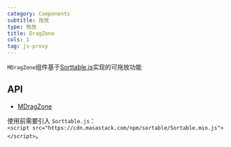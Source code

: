 ```yaml
---
category: Components
subtitle: 拖放
type: 拖放
title: DragZone
cols: 1
tag: js-proxy
---
```


`MDragZone`组件基于[Sorttable.js](https://github.com/SortableJS/Sortable)实现的可拖放功能

## API

- [MDragZone](/api/MDragZone)

<!--alert:info-->
使用前需要引入 `Sorttable.js`：
<br />
`<script src="https://cdn.masastack.com/npm/sortable/Sortable.min.js"></script>`。
<!--/alert:info-->